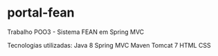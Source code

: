 # portal-fean
Trabalho POO3 - Sistema FEAN em Spring MVC

Tecnologias utilizadas:
Java 8
Spring MVC
Maven
Tomcat 7
HTML
CSS
